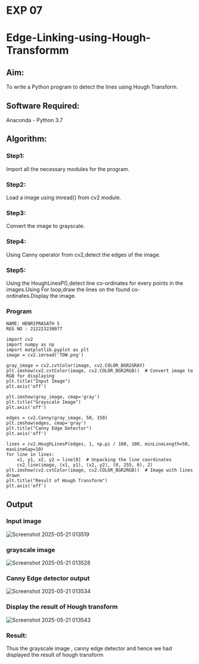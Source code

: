 # EXP 07
# Edge-Linking-using-Hough-Transformm
## Aim:
To write a Python program to detect the lines using Hough Transform.

## Software Required:
Anaconda - Python 3.7

## Algorithm:
### Step1:

Import all the necessary modules for the program.
### Step2:

Load a image using imread() from cv2 module.
### Step3:

Convert the image to grayscale.
### Step4:

Using Canny operator from cv2,detect the edges of the image.
### Step5:

Using the HoughLinesP(),detect line co-ordinates for every points in the images.Using For loop,draw the lines on the found co-ordinates.Display the image.

### Program
```
NAME: HENRIPRASATH S 
REG NO : 212223230077
```
```
import cv2
import numpy as np
import matplotlib.pyplot as plt
image = cv2.imread('TOW.png')
```
```
gray_image = cv2.cvtColor(image, cv2.COLOR_BGR2GRAY)
plt.imshow(cv2.cvtColor(image, cv2.COLOR_BGR2RGB))  # Convert image to RGB for displaying
plt.title("Input Image")
plt.axis('off')
```
```
plt.imshow(gray_image, cmap='gray')
plt.title("Grayscale Image")
plt.axis('off')
```
```
edges = cv2.Canny(gray_image, 50, 150)
plt.imshow(edges, cmap='gray')
plt.title("Canny Edge Detector")
plt.axis('off')
```
```
lines = cv2.HoughLinesP(edges, 1, np.pi / 180, 100, minLineLength=50, maxLineGap=10)
for line in lines:
    x1, y1, x2, y2 = line[0]  # Unpacking the line coordinates
    cv2.line(image, (x1, y1), (x2, y2), (0, 255, 0), 2)
plt.imshow(cv2.cvtColor(image, cv2.COLOR_BGR2RGB))  # Image with lines drawn
plt.title("Result of Hough Transform")
plt.axis('off')
```

## Output

### Input image 

![Screenshot 2025-05-21 013519](https://github.com/user-attachments/assets/70c29f93-95da-4b55-9a3e-f74a63fc242a)

### grayscale image

![Screenshot 2025-05-21 013528](https://github.com/user-attachments/assets/0f2735bd-55fd-40fb-835e-75c7f78e6000)


### Canny Edge detector output

![Screenshot 2025-05-21 013534](https://github.com/user-attachments/assets/94948532-eb11-40ac-92d4-81b43ff05034)



### Display the result of Hough transform

![Screenshot 2025-05-21 013543](https://github.com/user-attachments/assets/a7163870-910d-4964-a282-4d64cba55cac)



### Result:

Thus the grayscale image , canny edge detector and hence we had displayed the result of hough transform

